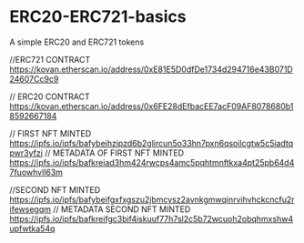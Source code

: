 # ERC20-ERC721-basics
A simple ERC20 and ERC721 tokens

//ERC721 CONTRACT
https://kovan.etherscan.io/address/0xE81E5D0dfDe1734d294716e43B071D24607Cc9c9

// ERC20 CONTRACT
https://kovan.etherscan.io/address/0x6FE28dEfbacEE7acF09AF8078680b18592667184

// FIRST NFT MINTED
https://ipfs.io/ipfs/bafybeihzipzd6b2glircun5o33hn7pxn6qsoilcgtw5c5iadtqpwr3yfzi
// METADATA OF FIRST NFT MINTED
https://ipfs.io/ipfs/bafkreiad3hm424rwcps4amc5pqhtmnftkxa4pt25pb64d47fuowhvll63m

//SECOND NFT MINTED
https://ipfs.io/ipfs/bafybeifgxfxgszu2jbmcysz2avnkgmwqinrvihvhckcncfu2rifewsegqm
// METADATA SECOND NFT MINTED
https://ipfs.io/ipfs/bafkreifgc3bif4iskuuf77h7sl2c5b72wcuoh2obqhmxshw4upfwtka54q

